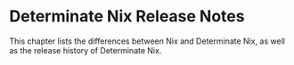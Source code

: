# Determinate Nix Release Notes

This chapter lists the differences between Nix and Determinate Nix, as well as the release history of Determinate Nix.
